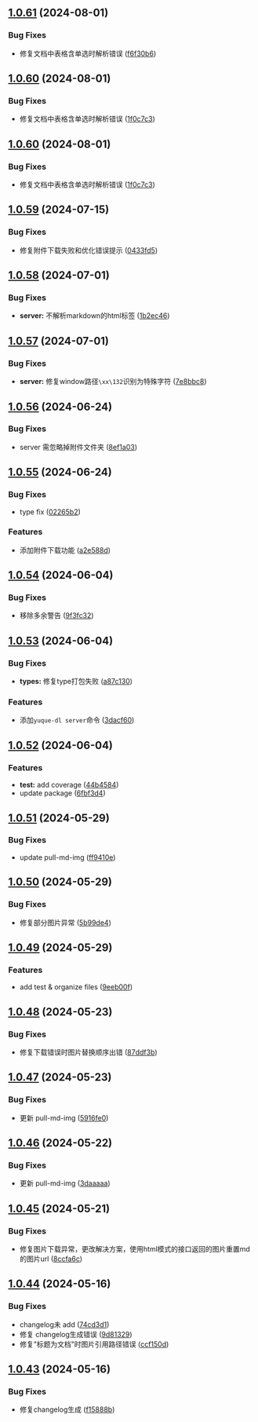 ## [1.0.61](https://github.com/gxr404/yuque-dl/compare/v1.0.60...v1.0.61) (2024-08-01)


### Bug Fixes

* 修复文档中表格含单选时解析错误 ([f6f30b6](https://github.com/gxr404/yuque-dl/commit/f6f30b641e311985420a0f6af5f573f000781071))



## [1.0.60](https://github.com/gxr404/yuque-dl/compare/v1.0.59...v1.0.60) (2024-08-01)


### Bug Fixes

* 修复文档中表格含单选时解析错误 ([1f0c7c3](https://github.com/gxr404/yuque-dl/commit/1f0c7c35c0d091221797064bcf4216d3c7ace51a))



## [1.0.60](https://github.com/gxr404/yuque-dl/compare/v1.0.59...v1.0.60) (2024-08-01)


### Bug Fixes

* 修复文档中表格含单选时解析错误 ([1f0c7c3](https://github.com/gxr404/yuque-dl/commit/1f0c7c35c0d091221797064bcf4216d3c7ace51a))



## [1.0.59](https://github.com/gxr404/yuque-dl/compare/v1.0.58...v1.0.59) (2024-07-15)


### Bug Fixes

* 修复附件下载失败和优化错误提示 ([0433fd5](https://github.com/gxr404/yuque-dl/commit/0433fd52f4c71de982182813cebe7063d79c7801))



## [1.0.58](https://github.com/gxr404/yuque-dl/compare/v1.0.57...v1.0.58) (2024-07-01)


### Bug Fixes

* **server:** 不解析markdown的html标签 ([1b2ec46](https://github.com/gxr404/yuque-dl/commit/1b2ec460e4fa05e696b3bde149f55a79a0982957))



## [1.0.57](https://github.com/gxr404/yuque-dl/compare/v1.0.56...v1.0.57) (2024-07-01)


### Bug Fixes

* **server:** 修复window路径`\xx\132`识别为特殊字符 ([7e8bbc8](https://github.com/gxr404/yuque-dl/commit/7e8bbc87e4f916be703996e44efd2cf8b3991229))



## [1.0.56](https://github.com/gxr404/yuque-dl/compare/v1.0.55...v1.0.56) (2024-06-24)


### Bug Fixes

* server 需忽略掉附件文件夹 ([8ef1a03](https://github.com/gxr404/yuque-dl/commit/8ef1a038d6a3efdb5202fb7af658745bdf63dcc4))



## [1.0.55](https://github.com/gxr404/yuque-dl/compare/v1.0.54...v1.0.55) (2024-06-24)


### Bug Fixes

* type fix ([02265b2](https://github.com/gxr404/yuque-dl/commit/02265b2a86e3f4102c8a3aff976eca790b7e97e7))


### Features

* 添加附件下载功能 ([a2e588d](https://github.com/gxr404/yuque-dl/commit/a2e588d9bc44be2b9ea92be7d4fbc5eab433a8eb))



## [1.0.54](https://github.com/gxr404/yuque-dl/compare/v1.0.53...v1.0.54) (2024-06-04)


### Bug Fixes

* 移除多余警告 ([9f3fc32](https://github.com/gxr404/yuque-dl/commit/9f3fc32aac4faf39cfc9ae1c3b45bd1525d1c401))



## [1.0.53](https://github.com/gxr404/yuque-dl/compare/v1.0.52...v1.0.53) (2024-06-04)


### Bug Fixes

* **types:** 修复type打包失败 ([a87c130](https://github.com/gxr404/yuque-dl/commit/a87c13022e3c95e0c54d2cb9c4e95078ea2f4100))


### Features

* 添加`yuque-dl server`命令 ([3dacf60](https://github.com/gxr404/yuque-dl/commit/3dacf60efcc88ea1b7689fc6f99a02b61589e2fe))



## [1.0.52](https://github.com/gxr404/yuque-dl/compare/v1.0.51...v1.0.52) (2024-06-04)


### Features

* **test:** add coverage ([44b4584](https://github.com/gxr404/yuque-dl/commit/44b45845e2e6e37138df9c0ee76d58fc163b4bf6))
* update package ([6fbf3d4](https://github.com/gxr404/yuque-dl/commit/6fbf3d42029e0448b43dc6594f78efd9c7099a1a))



## [1.0.51](https://github.com/gxr404/yuque-dl/compare/v1.0.50...v1.0.51) (2024-05-29)


### Bug Fixes

* update pull-md-img ([ff9410e](https://github.com/gxr404/yuque-dl/commit/ff9410e14346dc695f967370e87c5b558f6bc0cc))



## [1.0.50](https://github.com/gxr404/yuque-dl/compare/v1.0.49...v1.0.50) (2024-05-29)


### Bug Fixes

*  修复部分图片异常 ([5b99de4](https://github.com/gxr404/yuque-dl/commit/5b99de455f74e7738048f96ed56943997531e55b))



## [1.0.49](https://github.com/gxr404/yuque-dl/compare/v1.0.48...v1.0.49) (2024-05-29)


### Features

* add test & organize files ([9eeb00f](https://github.com/gxr404/yuque-dl/commit/9eeb00fa75439a8126cb795a278e7604e7fb1f6b))



## [1.0.48](https://github.com/gxr404/yuque-dl/compare/v1.0.47...v1.0.48) (2024-05-23)


### Bug Fixes

* 修复下载错误时图片替换顺序出错 ([87ddf3b](https://github.com/gxr404/yuque-dl/commit/87ddf3b00bf378364202ae25513fa3df4c2486e0))



## [1.0.47](https://github.com/gxr404/yuque-dl/compare/v1.0.46...v1.0.47) (2024-05-23)


### Bug Fixes

* 更新 pull-md-img ([5916fe0](https://github.com/gxr404/yuque-dl/commit/5916fe0aa8f2dc09f4c375a65fc1cf4bb305e66e))



## [1.0.46](https://github.com/gxr404/yuque-dl/compare/v1.0.45...v1.0.46) (2024-05-22)


### Bug Fixes

* 更新 pull-md-img ([3daaaaa](https://github.com/gxr404/yuque-dl/commit/3daaaaac38dd0af89d6569ce53f26aa8ed74f593))



## [1.0.45](https://github.com/gxr404/yuque-dl/compare/v1.0.44...v1.0.45) (2024-05-21)


### Bug Fixes

* 修复图片下载异常，更改解决方案，使用html模式的接口返回的图片重置md的图片url ([8ccfa6c](https://github.com/gxr404/yuque-dl/commit/8ccfa6c5763775ee359c7454c5d4b259d831bdc4))



## [1.0.44](https://github.com/gxr404/yuque-dl/compare/v1.0.43...v1.0.44) (2024-05-16)


### Bug Fixes

* changelog未 add ([74cd3d1](https://github.com/gxr404/yuque-dl/commit/74cd3d13ec7f48d52c8350991b9f6bf066b46e4d))
* 修复 changelog生成错误 ([9d81329](https://github.com/gxr404/yuque-dl/commit/9d813295842b4611f8f8295be679523c9cfad4f6))
* 修复"标题为文档"时图片引用路径错误 ([ccf150d](https://github.com/gxr404/yuque-dl/commit/ccf150d8601217374fcd7f3398103ec7621b7a11))



## [1.0.43](https://github.com/gxr404/yuque-dl/compare/v1.0.42...v1.0.43) (2024-05-16)


### Bug Fixes

* 修复changelog生成 ([f15888b](https://github.com/gxr404/yuque-dl/commit/f15888b21937afcf20eab1a13c6fda2c90eed2fa))



